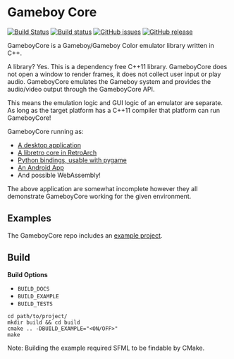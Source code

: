 # Gameboy Core

[![Build Status](https://travis-ci.org/nnarain/gameboycore.svg?branch=develop)](https://travis-ci.org/nnarain/gameboycore)
[![Build status](https://ci.appveyor.com/api/projects/status/jkrjhds3i67o5k76/branch/develop?svg=true)](https://ci.appveyor.com/project/nnarain/gameboycore/branch/develop)
[![GitHub issues](https://img.shields.io/github/issues/nnarain/gameboycore.svg)](https://github.com/nnarain/gameboycore/issues)
[![GitHub release](https://img.shields.io/github/release/nnarain/gameboycore.svg)](https://github.com/nnarain/gameboycore/releases)

GameboyCore is a Gameboy/Gameboy Color emulator library written in C++.

A library? Yes. This is a dependency free C++11 library. GameboyCore does not open a window to render frames, it does not collect user input or play audio. GameboyCore emulates the Gameboy system and provides the audio/video output through the GameboyCore API.

This means the emulation logic and GUI logic of an emulator are separate. As long as the target platform has a C++11 compiler that platform can run GameboyCore!

GameboyCore running as:
* [A desktop application](https://github.com/nnarain/dotrix)
* [A libretro core in RetroArch](https://github.com/nnarain/gameboycore-retro)
* [Python bindings, usable with pygame](https://github.com/nnarain/gameboycore-python)
* [An Android App](https://github.com/nnarain/dotrix-android)
* And possible WebAssembly!

The above application are somewhat incomplete however they all demonstrate GameboyCore working for the given environment.

Examples
--------

The GameboyCore repo includes an [example project](https://github.com/nnarain/gameboycore/tree/master/src/example).

Build
-----

**Build Options**

* `BUILD_DOCS`
* `BUILD_EXAMPLE`
* `BUILD_TESTS`

~~~~~~~~~~~~~~~~~~~~~~~~~~{.sh}
cd path/to/project/
mkdir build && cd build
cmake .. -DBUILD_EXAMPLE="<ON/OFF>"
make
~~~~~~~~~~~~~~~~~~~~~~~~~~

Note: Building the example required SFML to be findable by CMake.
